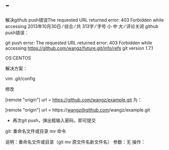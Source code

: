 # -

解决github push错误The requested URL returned error: 403 Forbidden while accessing
2013年10月30日 ⁄ 综合 ⁄ 共 313字	⁄ 字号 小 中 大 ⁄ 评论关闭
github push错误：

git push
error: The requested URL returned error: 403 Forbidden while accessing https://github.com/wangz/future.git/info/refs
git version 1.7.1

OS:CENTOS

解决方案：

vim .git/config

修改

[remote "origin"]
	url = https://github.com/wangz/example.git
为：

[remote "origin"]
	url = https://wangz@github.com/wangz/example.git
- 再次git push，弹出框输入密码，即可提交

git:
   重命名文件或目录
     mv 命令
 
说明：重命名文件或目录（git mv 原文件名新文件名）
参数：无
操作：
